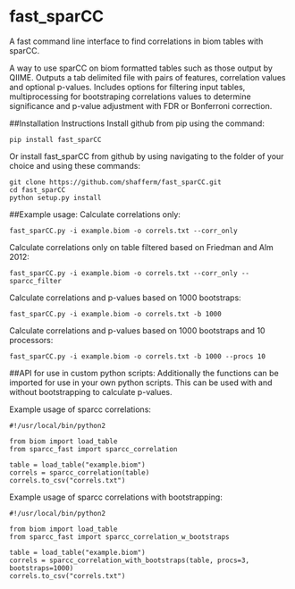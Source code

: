# fast_sparCC
A fast command line interface to find correlations in biom tables with sparCC.

A way to use sparCC on biom formatted tables such as those output by QIIME. Outputs a tab delimited file with pairs of features, correlation values and optional p-values.
Includes options for filtering input tables, multiprocessing for bootstraping correlations values to determine significance and p-value adjustment with FDR or Bonferroni correction.

##Installation Instructions
Install github from pip using the command:
```
pip install fast_sparCC
```

Or install fast_sparCC from github by using navigating to the folder of your choice and using these commands:
```
git clone https://github.com/shafferm/fast_sparCC.git
cd fast_sparCC
python setup.py install
```

##Example usage:
Calculate correlations only:
```
fast_sparCC.py -i example.biom -o correls.txt --corr_only
```

Calculate correlations only on table filtered based on Friedman and Alm 2012:
```
fast_sparCC.py -i example.biom -o correls.txt --corr_only --sparcc_filter
```

Calculate correlations and p-values based on 1000 bootstraps:
```
fast_sparCC.py -i example.biom -o correls.txt -b 1000
```

Calculate correlations and p-values based on 1000 bootstraps and 10 processors:
```
fast_sparCC.py -i example.biom -o correls.txt -b 1000 --procs 10
```

##API for use in custom python scripts:
Additionally the functions can be imported for use in your own python scripts. This can be used with and without
bootstrapping to calculate p-values.

Example usage of sparcc correlations:
```
#!/usr/local/bin/python2

from biom import load_table
from sparcc_fast import sparcc_correlation

table = load_table("example.biom")
correls = sparcc_correlation(table)
correls.to_csv("correls.txt")
```

Example usage of sparcc correlations with bootstrapping:
```
#!/usr/local/bin/python2

from biom import load_table
from sparcc_fast import sparcc_correlation_w_bootstraps

table = load_table("example.biom")
correls = sparcc_correlation_with_bootstraps(table, procs=3, bootstraps=1000)
correls.to_csv("correls.txt")
```

